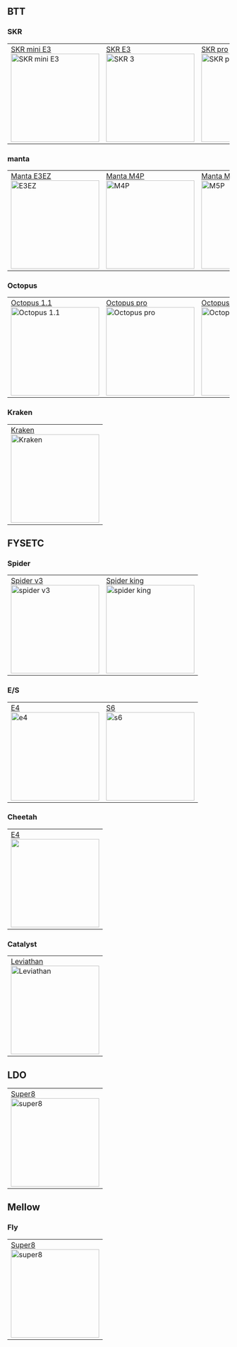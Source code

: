 ## BTT
### SKR
<table>
<tr>
  <td><a href="https://github.com/bigtreetech/BIGTREETECH-SKR-mini-E3">SKR mini E3</br><img src="https://biqu.equipment/cdn/shop/products/1_a64655c5-0e4f-4d1e-91f7-deae5fc2a0c9_650x.jpg?v=1702537379" alt="SKR mini E3" style="width:200px;"/></a></br></td>
  <td><a href="https://github.com/bigtreetech/SKR-3">SKR  E3</br><img src="https://biqu.equipment/cdn/shop/products/3_7b775b11-90bb-498b-9d05-b96ea7e0a05e_650x.png?v=1700265657" alt="SKR 3" style="width:200px;"/></a></br></td>
  <td><a href="https://github.com/bigtreetech/BIGTREETECH-SKR-PRO-V1.1">SKR pro</br><img src="https://biqu.equipment/cdn/shop/products/18_3adfe7a9-dec4-461b-bddd-947f27b4dec8_650x.jpg?v=1684392218" alt="SKR pro" style="width:200px;"/></a></br></td>
  <td><a href="https://github.com/bigtreetech/BIGTREETECH-SKR-V1.3">SKR1.4</br><img src="https://biqu.equipment/cdn/shop/products/1_12eee506-f28e-49c5-bfab-c2b844b49f54_650x.jpg?v=1669088786" alt="SKR1.4" style="width:200px;"/></a></br></td>
</tr></table>

### manta
<table>
<tr>
<td><a href="https://github.com/bigtreetech/Manta-E3EZ">Manta E3EZ</br><img src="https://biqu.equipment/cdn/shop/products/1-12_650x.png?v=1702632842" alt="E3EZ" style="width:200px;"/></a></br></td>
<td><a href="https://github.com/bigtreetech/Manta-M4P">Manta M4P</br><img src="https://biqu.equipment/cdn/shop/products/1_4c6243b3-0db0-43b9-aa61-625daaa17921_650x.jpg?v=1702537657" alt="M4P" style="width:200px;"/></a></br></td>
<td><a href="https://github.com/bigtreetech/Manta-M5P">Manta M5P</br><img src="https://biqu.equipment/cdn/shop/products/9_827285f5-3b95-47a1-ba48-4a40df160977_650x.jpg?v=1702537657" alt="M5P" style="width:200px;"/></a></br></td>
  <td><a href="https://github.com/bigtreetech/Manta-M8P">Manta M8P</br><img src="https://biqu.equipment/cdn/shop/products/1_310dfc82-7717-4d3d-be26-de7acf09bc27_650x.jpg?v=1702537657" alt="M8P" style="width:200px;"/></a></br></td>
</tr>
</table>

### Octopus
<table>
<tr>
<td><a href="https://github.com/bigtreetech/BIGTREETECH-OCTOPUS-V1.0">Octopus 1.1</br><img src="https://biqu.equipment/cdn/shop/products/A_2230f45e-703c-4a43-a60f-4b74757ce32d_650x.jpg?v=1700265641" alt="Octopus 1.1" style="width:200px;"/></a></br></td>
<td><a href="https://github.com/bigtreetech/BIGTREETECH-OCTOPUS-Pro">Octopus pro</br><img src="https://biqu.equipment/cdn/shop/files/1_de91a27d-529c-4355-93a2-59ef5d83a9f7_650x.jpg?v=1702632698" alt="Octopus pro" style="width:200px;"/></a></br></td>
<td><a href="https://github.com/bigtreetech/Octopus-Max-EZ">Octopus max EZ</br><img src="https://biqu.equipment/cdn/shop/products/1-10_650x.webp?v=1702633284" alt="Octopus max" style="width:200px;"/></a></br></td>
</tr>
</table>

### Kraken
<table>
<tr>
<td><a href="https://github.com/bigtreetech/BIGTREETECH-Kraken">Kraken</br><img src="https://biqu.equipment/cdn/shop/files/1_e4f7768e-3e46-4eb0-846f-7d6be6ba1533_650x.jpg?v=1702611043" alt="Kraken" style="width:200px;"/></a></br></td>
</tr>
</table>

## FYSETC
### Spider
<table>
<tr>
<td><a href="https://github.com/FYSETC/FYSETC-SPIDER">Spider v3</br><img src="https://ae01.alicdn.com/kf/Sc237228d63544f85bcda1a90be289836O.jpg" alt="spider v3" style="width:200px;"/></a></br></td>
<td><a href="https://github.com/FYSETC/">Spider king</br><img src="https://www.fysetc.com/cdn/shop/products/Pre-Sale-FYSETC-Spider-king-motherboard-Core-Replaceable-10-axis-Industrial-grade-Motherboard-Support-UART-SPI.jpg?v=1658480266" alt="spider king" style="width:200px;"/></a></br></td>
</tr>
</table>

### E/S
<table>
<tr>
<td><a href="https://github.com/FYSETC/FYSETC-E4">E4</br><img src="https://www.fysetc.com/cdn/shop/products/FYSETC-E4-board-with-built-in-Wi-Fi-and-Bluetooth-4-pcs-TMC2209-240MHz-16M-flash.jpg?v=1605188154" alt="e4" style="width:200px;"/></a></br></td>
<td><a href="https://github.com/FYSETC/FYSETC-S6">S6</br><img src="https://www.fysetc.com/cdn/shop/products/H1d023665cdbb4ec28100e9d4bfba2c8af.jpg?v=1604990774" alt="s6" style="width:200px;"/></a></br></td>
</tr>
</table>

### Cheetah
<table>
<tr>
<td><a href="https://github.com/FYSETC/Cheetah_V3.0">E4</br><img src="https://www.fysetc.com/cdn/shop/files/2_1f6ac077-945e-473b-8879-8846fee7bb66.jpg?v=1693906632" style="width:200px;"/></a></br></td>
</tr>
</table>

### Catalyst
<table>
<tr>
<td><a href="https://github.com/MotorDynamicsLab/Leviathan">Leviathan</br><img src="https://www.fysetc.com/cdn/shop/files/1_564e9da6-53de-490d-9e23-c6e0a1418633.jpg?v=1686566383" alt="Leviathan" style="width:200px;"/></a></br></td>
</tr>
</table>

## LDO
<table>
<tr>
<td><a href="https://github.com/Mellow-3D/Fly-Super8">Super8</br><img src="https://github.com/MotorDynamicsLab/Leviathan/raw/master/Media/product_img_web2.jpg" alt="super8" style="width:200px;"/></a></br></td>
</tr>
</table>

## Mellow
### Fly
<table>
<tr>
<td><a href="https://github.com/Mellow-3D/Fly-Super8">Super8</br><img src="https://xyzdims.com/wp-content/uploads/2022/08/Fly-Super8-Pinout-1.jpg" alt="super8" style="width:200px;"/></a></br></td>
</tr>
</table>

